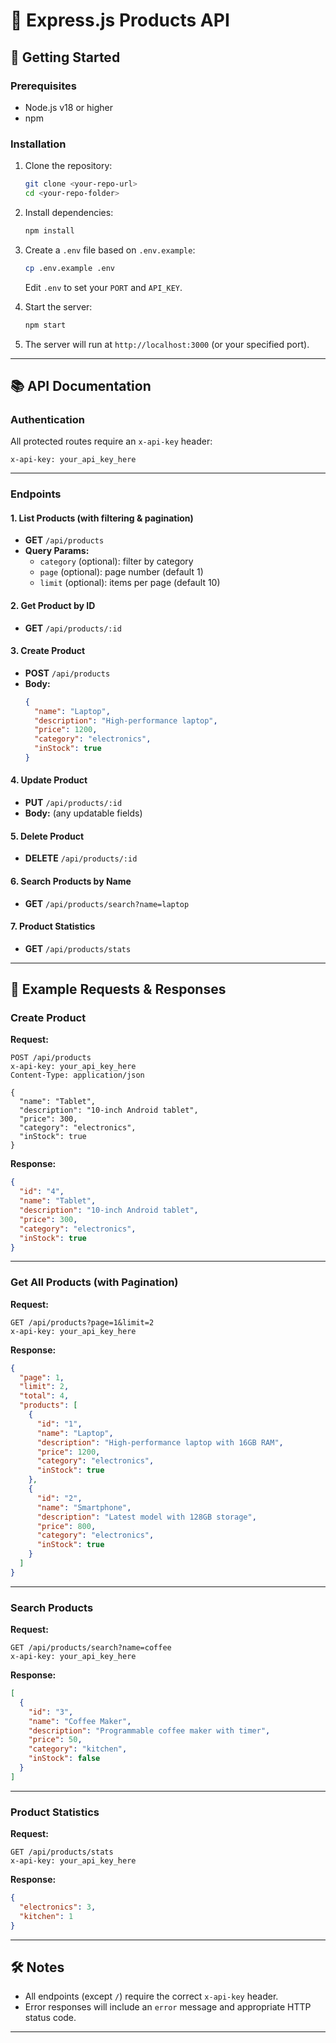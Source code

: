   # 🛒 Express.js Products API

## 🚀 Getting Started

### Prerequisites
- Node.js v18 or higher
- npm

### Installation

1. Clone the repository:
   ```bash
   git clone <your-repo-url>
   cd <your-repo-folder>
   ```

2. Install dependencies:
   ```bash
   npm install
   ```

3. Create a `.env` file based on `.env.example`:
   ```bash
   cp .env.example .env
   ```
   Edit `.env` to set your `PORT` and `API_KEY`.

4. Start the server:
   ```bash
   npm start
   ```

5. The server will run at `http://localhost:3000` (or your specified port).

---

## 📚 API Documentation

### Authentication

All protected routes require an `x-api-key` header:
```
x-api-key: your_api_key_here
```

---

### Endpoints

#### 1. List Products (with filtering & pagination)
- **GET** `/api/products`
- **Query Params:**  
  - `category` (optional): filter by category  
  - `page` (optional): page number (default 1)  
  - `limit` (optional): items per page (default 10)

#### 2. Get Product by ID
- **GET** `/api/products/:id`

#### 3. Create Product
- **POST** `/api/products`
- **Body:**
  ```json
  {
    "name": "Laptop",
    "description": "High-performance laptop",
    "price": 1200,
    "category": "electronics",
    "inStock": true
  }
  ```

#### 4. Update Product
- **PUT** `/api/products/:id`
- **Body:** (any updatable fields)

#### 5. Delete Product
- **DELETE** `/api/products/:id`

#### 6. Search Products by Name
- **GET** `/api/products/search?name=laptop`

#### 7. Product Statistics
- **GET** `/api/products/stats`

---

## 📝 Example Requests & Responses

### Create Product

**Request:**
```http
POST /api/products
x-api-key: your_api_key_here
Content-Type: application/json

{
  "name": "Tablet",
  "description": "10-inch Android tablet",
  "price": 300,
  "category": "electronics",
  "inStock": true
}
```

**Response:**
```json
{
  "id": "4",
  "name": "Tablet",
  "description": "10-inch Android tablet",
  "price": 300,
  "category": "electronics",
  "inStock": true
}
```

---

### Get All Products (with Pagination)

**Request:**
```
GET /api/products?page=1&limit=2
x-api-key: your_api_key_here
```

**Response:**
```json
{
  "page": 1,
  "limit": 2,
  "total": 4,
  "products": [
    {
      "id": "1",
      "name": "Laptop",
      "description": "High-performance laptop with 16GB RAM",
      "price": 1200,
      "category": "electronics",
      "inStock": true
    },
    {
      "id": "2",
      "name": "Smartphone",
      "description": "Latest model with 128GB storage",
      "price": 800,
      "category": "electronics",
      "inStock": true
    }
  ]
}
```

---

### Search Products

**Request:**
```
GET /api/products/search?name=coffee
x-api-key: your_api_key_here
```

**Response:**
```json
[
  {
    "id": "3",
    "name": "Coffee Maker",
    "description": "Programmable coffee maker with timer",
    "price": 50,
    "category": "kitchen",
    "inStock": false
  }
]
```

---

### Product Statistics

**Request:**
```
GET /api/products/stats
x-api-key: your_api_key_here
```

**Response:**
```json
{
  "electronics": 3,
  "kitchen": 1
}
```

---

## 🛠️ Notes

- All endpoints (except `/`) require the correct `x-api-key` header.
- Error responses will include an `error` message and appropriate HTTP status code.

---